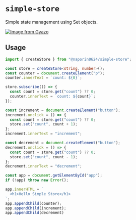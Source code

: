 # `simple-store`

Simple state management using Set objects.

[![Image from Gyazo](https://i.gyazo.com/8601ece7cc54d0439551cd306e586a0f.gif)](https://gyazo.com/8601ece7cc54d0439551cd306e586a0f)

## Usage

```typescript
import { createStore } from "@naporin0624/simple-store";

const store = createStore<string, number>();
const counter = document.createElement("p");
counter.innerText = `count: ${0}`;

store.subscribe(() => {
  const count = store.get("count") ?? 0;
  counter.innerText = `count: ${count}`;
});

const increment = document.createElement("button");
increment.onclick = () => {
  const count = store.get("count") ?? 0;
  store.set("count", count + 1);
};
increment.innerText = "increment";

const decrement = document.createElement("button");
decrement.onclick = () => {
  const count = store.get("count") ?? 0;
  store.set("count", count - 1);
};
decrement.innerText = "decrement";

const app = document.getElementById("app");
if (!app) throw new Error();

app.innerHTML = `
  <h1>Hello Simple Store</h1>
`;
app.appendChild(counter);
app.appendChild(increment);
app.appendChild(decrement)
```


